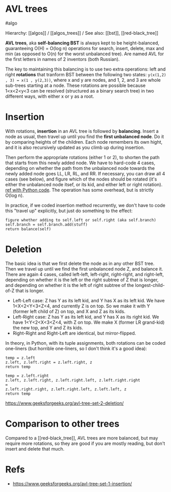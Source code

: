 # AVL trees
#algo

Hierarchy: [[algos]] / [[algos_trees]] /
See also: [[bst]], [[red-black_tree]]

**AVL trees**, aka **self-balancing BST** is always kept to be height-balanced, guaranteeing O(H) = O(log n) operations for search, insert, delete, max and min (as opposed to O(n) for the worst unbalanced tree). Are named AVL for the first letters in names of 2 inventors (both Russian).

The key to maintaining this balancing is to use two extra operations: left and right **rotations** that tranform BST between the following two states:
`y(x(1,2) , 3) ↔ x(1 , y(2,3))`, where x and y are nodes, and 1, 2, and 3 are whole sub-trees starting at a node. These rotations are possible because 1<x<2<y<3 can be resolved (structured as a binary search tree) in two different ways, with either x or y as a root.

# Insertion

With rotations, **insertion** in an AVL tree is followed by **balancing**. Insert a node as usual, then travel up until you find the **first unbalanced node**. Do it by comparing heights of the children. Each node remembers its own hight, and it is also recursively updated as you climb up during insertion. 

Then perform the appropriate rotations (either 1 or 2), to shorten the path that starts from this newly added node. We have to hard-code 4 cases, depending on whether the path from the unbalanced node towards the newly added node goes LL, LR, RL, and RR. If necessary, you can draw all 4 cases (see below), and figure which of the nodes should be rotated (it's either the unbalanced node itsef, or its kid, and either left or right rotation). [ref with Python code](https://www.geeksforgeeks.org/avl-tree-set-1-insertion/). The operation has some overhead, but is strictly O(log n).

In practice, if we coded insertion method recurrently, we don't have to code this "travel up" explicitly, but just do something to the effect:
```
figure whether adding to self.left or self.right (aka self.branch)
self.branch = self.branch.add(stuff)
return balance(self)
```

# Deletion

The basic idea is that we first delete the node as in any other BST tree. Then we travel up until we find the first unbalanced node Z, and balance it. There are again 4 cases, called left-left, left-right, right-right, and right-left, depending on whether it is the left or the right subtree of Z that is longer, and depending on whether it is the left of right subtree of the longest-child-of-Z that is longer.

* Left-Left case: Z has Y as its left kid, and Y has X as its left kid. We have 1<X<2<Y<3<Z<4, and currently Z is on top. So we make it with Y (former left child of Z) on top, and X and Z as its kids.
* Left-Right case: Z has Y as its left kid, and Y has X as its right kid. We have 1<Y<2<X<3<Z<4, with Z on top. We make X (former LR grand-kid) the new top, and Y and Z its kids.
* Right-Right and Right-Left are identical, but mirror-flipped.

In theory, in Python, with its tuple assignments, both rotations can be coded one-liners (but horrible one-liners, so I don't think it's a good idea):
```
temp = z.left
z.left, z.left.right = z.left.right, z
return temp

temp = z.left.right
z.left, z.left.right, z.left.right.left, z.left.right.right
=
z.left.right.right, z.left.right.left, z.left.left, z
return temp
```
https://www.geeksforgeeks.org/avl-tree-set-2-deletion/

# Comparison to other trees

Compared to a [[red-black_tree]], AVL trees are more balanced, but may require more rotations, so they are good if you are mostly reading, but don't insert and delete that much.

# Refs

* https://www.geeksforgeeks.org/avl-tree-set-1-insertion/